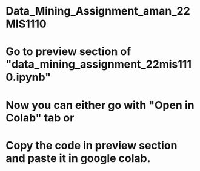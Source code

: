 # Data_Mining_Assignment_aman_22MIS1110
# Go to preview section of "data_mining_assignment_22mis1110.ipynb"
# Now you can either go with "Open in Colab" tab or
# Copy the code in preview section and paste it in google colab.


